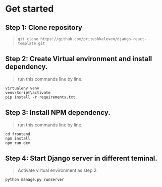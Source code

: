 # Get started

## Step 1: Clone repository

> `git clone https://github.com/priteshkeleven/django-react-template.git`

## Step 2: Create Virtual environment and install dependency.

> run this commands line by line.

```shell
virtualenv venv
venv\Script\activate
pip install -r requirements.txt
```

## Step 3: Install NPM dependency.

> run this commands line by line.

```shell
cd frontend
npm install
npm run dev
```

## Step 4: Start Django server in different teminal.

> Activate virtual environment as step 2.

```
python manage.py runserver
```
